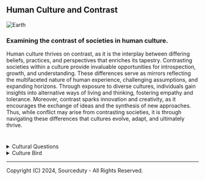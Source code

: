 ## Human Culture and Contrast

![Earth](https://github.com/sourceduty/Human_Culture/assets/123030236/e40a6f9c-c349-4d47-84da-70a934932229)

### Examining the contrast of societies in human culture.

Human culture thrives on contrast, as it is the interplay between differing beliefs, practices, and perspectives that enriches its tapestry. Contrasting societies within a culture provide invaluable opportunities for introspection, growth, and understanding. These differences serve as mirrors reflecting the multifaceted nature of human experience, challenging assumptions, and expanding horizons. Through exposure to diverse cultures, individuals gain insights into alternative ways of living and thinking, fostering empathy and tolerance. Moreover, contrast sparks innovation and creativity, as it encourages the exchange of ideas and the synthesis of new approaches. Thus, while conflict may arise from contrasting societies, it is through navigating these differences that cultures evolve, adapt, and ultimately thrive.

#

<details><summary>Cultural Questions</summary>
<br>

### Would a culture without contrasting societies operate the same way? 

The presence of contrasting societies within a culture adds depth and richness to its tapestry. These differences spark dialogue, foster creativity, and promote critical thinking. Without such contrasts, a culture might stagnate, lacking the diversity necessary for growth and innovation. However, a culture without stark contrasts might still function, albeit in a more homogeneous manner. Yet, it risks losing the vibrancy that comes from embracing diverse perspectives and experiences.

### What makes a culture work and not work? 

A functioning culture relies on several key elements, including shared values, effective communication, social cohesion, and adaptive mechanisms. When individuals within a society align with common values and norms, it fosters a sense of belonging and unity. Effective communication facilitates the exchange of ideas, resolves conflicts, and strengthens social bonds. Moreover, social cohesion, reinforced by trust and mutual respect, promotes cooperation and collective action. Conversely, a culture may falter when divisions arise due to conflicting beliefs, inadequate communication, or social inequalities. Such discord can lead to fragmentation, alienation, and even social unrest.

### How to strengthen a culture without conflict? 

Strengthening a culture involves nurturing inclusivity, fostering understanding, and promoting empathy. Embracing diversity and valuing different perspectives can enrich the cultural landscape, fostering tolerance and acceptance. Encouraging open dialogue and active listening enables individuals to engage constructively, bridging divides and resolving conflicts peacefully. Additionally, promoting education and cultural exchange cultivates empathy and broadens horizons, fostering a deeper appreciation for the richness of human experience. By prioritizing unity and cooperation, societies can build resilient cultures that thrive amidst diversity without succumbing to conflict.

### Can we share one international human culture?

One international human culture presents both opportunities and challenges. On one hand, it holds the potential to foster global unity, transcending boundaries of nationality, ethnicity, and religion. A shared culture could promote understanding, empathy, and cooperation among people worldwide, laying the groundwork for peaceful coexistence and collective action on global challenges. However, such a homogenized culture could also risk erasing the unique identities and traditions that enrich the world's diversity. It might encounter resistance from those who fear the loss of their cultural heritage or autonomy. Moreover, imposing a single culture on diverse societies could exacerbate inequalities and power imbalances, further marginalizing minority groups. Thus, while the idea of one international human culture is intriguing, its realization would require careful navigation of complexities to ensure inclusivity, respect for diversity, and equitable participation for all.

<br>    
</details>

<details><summary>Culture Bird</summary>
<br>

![Culture Bird](https://github.com/sourceduty/Human_Culture/assets/123030236/112acbe3-9124-409c-b750-a5da1371892f)

> Alex: *"A culture bird is a person who is internationally free moving and enjoys, promotes and focuses on culture as a collective more than the individual knowledge, beliefs, arts, laws, customs, capabilities, and habits in cultures. This type of person sees a world without international borders, greater economic integration and diverse social peace."*

#

Being a "Culture Bird" comes with a myriad of benefits. One of the most significant advantages is the broadening of one's perspective. By immersing oneself in various cultures, a Culture Bird gains a deeper understanding of the world and its people. This exposure fosters empathy and tolerance, as they come to appreciate the diversity of human experiences and perspectives. Moreover, embracing cultural differences can lead to personal growth and development, as individuals learn to adapt and navigate unfamiliar environments.

Furthermore, being a Culture Bird promotes intercultural communication and collaboration. In today's interconnected world, the ability to work effectively across cultural boundaries is increasingly valuable. By bridging cultural divides, Culture Birds can facilitate cooperation and innovation on a global scale. This can lead to new opportunities for trade, education, and cultural exchange, ultimately contributing to the advancement of society as a whole.

However, there are also drawbacks to being a Culture Bird. One challenge is the potential for cultural appropriation or superficial engagement with cultures. In their enthusiasm for diversity, some individuals may inadvertently overlook or exploit the complexities of other cultures. This can perpetuate stereotypes and inequalities, undermining efforts towards genuine cross-cultural understanding and respect. Additionally, frequent movement between cultures may result in a sense of rootlessness or disconnection from one's own identity and community. Without a strong sense of belonging, Culture Birds may struggle to establish meaningful connections or find a sense of home in any one place.

<br>    
</details>

***
Copyright (C) 2024, Sourceduty - All Rights Reserved.
